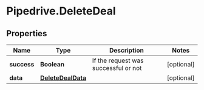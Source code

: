 # Pipedrive.DeleteDeal

## Properties

Name | Type | Description | Notes
------------ | ------------- | ------------- | -------------
**success** | **Boolean** | If the request was successful or not | [optional] 
**data** | [**DeleteDealData**](DeleteDealData.md) |  | [optional] 


